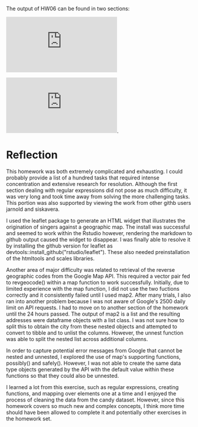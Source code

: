The output of HW06 can be found in two sections: 

![Part 1](https://github.com/Shirlett/STAT545-hw-Hall-Shirlett/blob/master/HW06/STAT545-HW06-Part1.md)

![Part 2](https://github.com/Shirlett/STAT545-hw-Hall-Shirlett/blob/master/HW06/STAT545-HW06-Part2.md).


# Reflection
This homework was both extremely complicated and exhausting. I could probably provide a list of a hundred tasks that required intense concentration and extensive research for resolution. Although the first section dealing with regular expressions did not pose as much difficulty, it was very long and took time away from solving the more challenging tasks. This portion was also supported by viewing the work from other githb users jarnold and siskavera. 

I used the leaflet package to generate an HTML widget that illustrates the origination of singers against a geographic map. The install was successful and seemed to work within the Rstudio however, rendering the markdown to github output caused the widget to disappear. I was finally able to resolve it by installing the github version for leaflet as devtools::install_github("rstudio/leaflet"). These also needed preinstallation of the htmltools and scales libraries.

Another area of major difficulty was related to retrieval of the reverse geographic codes from the Google Map API. This required a vector pair fed to revgeocode() within a map function to work successfully. Initially, due to limited experience with the map function, I did not use the two fuctions correctly and it consistently failed until I used map2. After many trials, I also ran into another problem because I was not aware of Google's 2500 daily limit on API requests. I had to move on to another section of the homework until the 24 hours passed. The output of map2 is a list and the resulting addresses were dataframe objects with a list class. I was not sure how to split this to obtain the city from these nested objects and attempted to convert to tibble and to unlist the columns. However, the unnest function was able to split the nested list across additional columns.

In order to capture potential error messages from Google that cannot be nested and unnested, I explored the use of map's supporting functions, possibly() and safely(). However, I was not able to create the same data type objects generated by the API with the default value within these functions so that they could also be unnested.

I learned a lot from this exercise, such as regular expressions, creating functions, and mapping over elements one at a time and I enjoyed the process of cleaning the data from the candy dataset. However, since this homework covers so much new and complex concepts, I think more time should have been allowed to complete it and potentially other exercises in the homework set.

